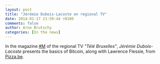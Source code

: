 ```yaml
---
layout: post
title: "Jérémie Dubois-Lacoste on regional TV"
date: 2014-01-17 21:59:44 +0100
comments: false
author: Arne Brutschy
categories: [In the news]
---
```

In the magazine [#M](http://www.telebruxelles.net/portail/emissions/magazines-a-voir-en-ligne/m-le-mag-de-la-redac/29569-m-17012014) of the regional TV *"Télé Bruxelles"*, *Jérémie Dubois-Lacoste* presents the basics of Bitcoin, along with Lawrence Flessie, from [Pizza.be](http://www.pizza.be).
